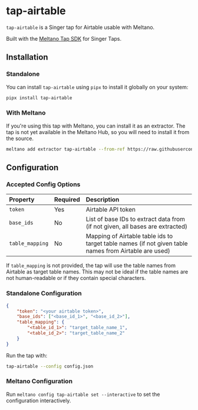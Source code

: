 # tap-airtable

`tap-airtable` is a Singer tap for Airtable usable with Meltano.

Built with the [Meltano Tap SDK](https://sdk.meltano.com) for Singer Taps.

## Installation

### Standalone

You can install `tap-airtable` using `pipx` to install it globally on your system:

```bash
pipx install tap-airtable
```

### With Meltano

If you're using this tap with Meltano, you can install it as an extractor.
The tap is not yet available in the Meltano Hub, so you will need to install it from the source.

```bash
meltano add extractor tap-airtable --from-ref https://raw.githubusercontent.com/tomasvotava/tap-airtable/master/tap-airtable.yml
```

## Configuration

### Accepted Config Options

| Property | Required | Description |
|:---|:----|:---|
| `token` | Yes | Airtable API token |
| `base_ids` | No | List of base IDs to extract data from (if not given, all bases are extracted) |
| `table_mapping` | No | Mapping of Airtable table ids to target table names (if not given table names from Airtable are used) |

If `table_mapping` is not provided, the tap will use the table names from Airtable as target table names.
This may not be ideal if the table names are not human-readable or if they contain special characters.

### Standalone Configuration

```json
{
    "token": "<your airtable token>",
    "base_ids": ["<base_id_1>", "<base_id_2>"],
    "table_mapping": {
        "<table_id_1>": "target_table_name_1",
        "<table_id_2>": "target_table_name_2"
    }
}
```

Run the tap with:

```bash
tap-airtable --config config.json
```

### Meltano Configuration

Run `meltano config tap-airtable set --interactive` to set the configuration interactively.
